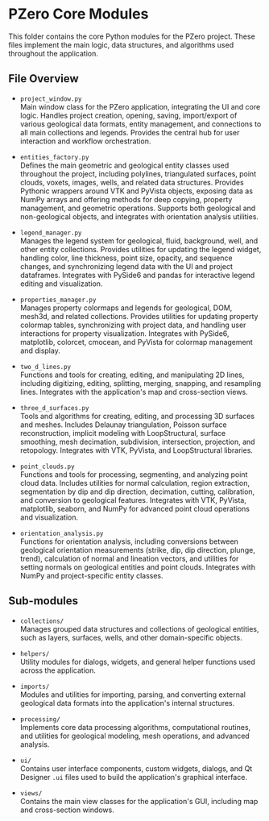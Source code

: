 # PZero Core Modules

This folder contains the core Python modules for the PZero project. These files implement the main logic, data structures, and algorithms used throughout the application.

## File Overview

- `project_window.py`  
  Main window class for the PZero application, integrating the UI and core logic. Handles project creation, opening, saving, import/export of various geological data formats, entity management, and connections to all main collections and legends. Provides the central hub for user interaction and workflow orchestration.

- `entities_factory.py`  
  Defines the main geometric and geological entity classes used throughout the project, including polylines, triangulated surfaces, point clouds, voxets, images, wells, and related data structures. Provides Pythonic wrappers around VTK and PyVista objects, exposing data as NumPy arrays and offering methods for deep copying, property management, and geometric operations. Supports both geological and non-geological objects, and integrates with orientation analysis utilities.

- `legend_manager.py`  
  Manages the legend system for geological, fluid, background, well, and other entity collections. Provides utilities for updating the legend widget, handling color, line thickness, point size, opacity, and sequence changes, and synchronizing legend data with the UI and project dataframes. Integrates with PySide6 and pandas for interactive legend editing and visualization.

- `properties_manager.py`  
  Manages property colormaps and legends for geological, DOM, mesh3d, and related collections. Provides utilities for updating property colormap tables, synchronizing with project data, and handling user interactions for property visualization. Integrates with PySide6, matplotlib, colorcet, cmocean, and PyVista for colormap management and display.

- `two_d_lines.py`  
  Functions and tools for creating, editing, and manipulating 2D lines, including digitizing, editing, splitting, merging, snapping, and resampling lines. Integrates with the application's map and cross-section views.

- `three_d_surfaces.py`  
  Tools and algorithms for creating, editing, and processing 3D surfaces and meshes. Includes Delaunay triangulation, Poisson surface reconstruction, implicit modeling with LoopStructural, surface smoothing, mesh decimation, subdivision, intersection, projection, and retopology. Integrates with VTK, PyVista, and LoopStructural libraries.

- `point_clouds.py`  
  Functions and tools for processing, segmenting, and analyzing point cloud data. Includes utilities for normal calculation, region extraction, segmentation by dip and dip direction, decimation, cutting, calibration, and conversion to geological features. Integrates with VTK, PyVista, matplotlib, seaborn, and NumPy for advanced point cloud operations and visualization.

- `orientation_analysis.py`  
  Functions for orientation analysis, including conversions between geological orientation measurements (strike, dip, dip direction, plunge, trend), calculation of normal and lineation vectors, and utilities for setting normals on geological entities and point clouds. Integrates with NumPy and project-specific entity classes.

## Sub-modules

- `collections/`  
  Manages grouped data structures and collections of geological entities, such as layers, surfaces, wells, and other domain-specific objects.

- `helpers/`  
  Utility modules for dialogs, widgets, and general helper functions used across the application.

- `imports/`  
  Modules and utilities for importing, parsing, and converting external geological data formats into the application's internal structures.

- `processing/`  
  Implements core data processing algorithms, computational routines, and utilities for geological modeling, mesh operations, and advanced analysis.

- `ui/`  
  Contains user interface components, custom widgets, dialogs, and Qt Designer `.ui` files used to build the application's graphical interface.

- `views/`  
  Contains the main view classes for the application's GUI, including map and cross-section windows.
